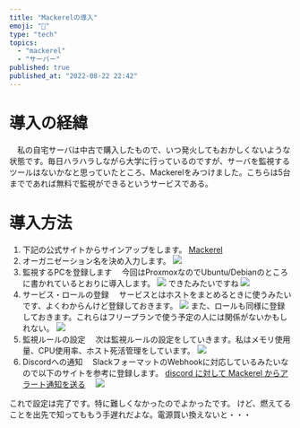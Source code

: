 ```yaml
---
title: "Mackerelの導入"
emoji: "👀"
type: "tech"
topics:
  - "mackerel"
  - "サーバー"
published: true
published_at: "2022-08-22 22:42"
---
```


# 導入の経緯
　私の自宅サーバは中古で購入したもので、いつ発火してもおかしくないような状態です。毎日ハラハラしながら大学に行っているのですが、サーバを監視するツールはないかなと思っていたところ、Mackerelをみつけました。こちらは5台までであれば無料で監視ができるというサービスである。
 
# 導入方法
1. 下記の公式サイトからサインアップをします。
 [Mackerel](https://ja.mackerel.io/)
2. オーガニゼーション名を決め入力します。
 ![](https://storage.googleapis.com/zenn-user-upload/693ff45b99f3-20220822.png)
3. 監視するPCを登録します
　今回はProxmoxなのでUbuntu/Debianのところに書かれているとおりに導入します。
 ![](https://storage.googleapis.com/zenn-user-upload/0c5dbc2bfae3-20220822.png)
 できたみたいですね
 ![](https://storage.googleapis.com/zenn-user-upload/6d6f687b721a-20220822.png)
4. サービス・ロールの登録
　サービスとはホストをまとめるときに使うみたいです、よくわからんけど登録しておきます。
 ![](https://storage.googleapis.com/zenn-user-upload/7c2858f32238-20220822.png)
 また、ロールも同様に登録しておきます。これらはフリープランで使う予定の人には関係がないかもしれない。
 ![](https://storage.googleapis.com/zenn-user-upload/c5d0af65d8fe-20220822.png)
5. 監視ルールの設定
　次は監視ルールの設定をしていきます。私はメモリ使用量、CPU使用率、ホスト死活管理をしています。
 ![](https://storage.googleapis.com/zenn-user-upload/f81581004cb0-20220822.png)
6. Discordへの通知
　SlackフォーマットのWebhookに対応しているみたいなので以下のサイトを参考に登録します。
 [discord に対して Mackerel からアラート通知を送る](https://blog.a-know.me/entry/2018/12/03/072330)
　![](https://storage.googleapis.com/zenn-user-upload/9e1c9ee37fca-20220822.png)
 
これで設定は完了です。特に難しくなかったのでよかったです。
けど、燃えてることを出先で知ってももう手遅れだよな。電源買い換えないと・・・